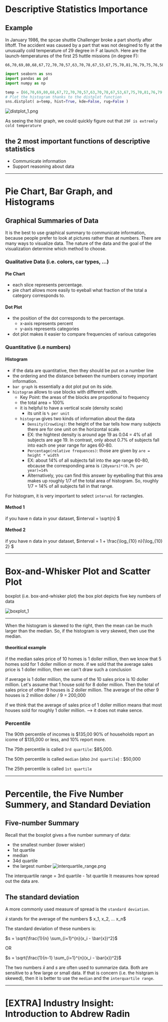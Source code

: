 
# Descriptive Statistics Importance 
## Example 
In January 1986, the spcae shuttle Challenger broke a part shortly after liftoff. 
The accident was caused by a part that was not desgined to fly at the unusually cold temperature of 29 degree in F at launch.
Here are the launch-temperatures of the first 25 huttle missions (in degree F):


```
66,70,69,80,68,67,72,70,70,57,63,70,78,67,53,67,75,70,81,76,79,75,76,58,29
```
```python
import seaborn as sns
import pandas as pd
import numpy as np

temp = [66,70,69,80,68,67,72,70,70,57,63,70,78,67,53,67,75,70,81,76,79,75,76,58,29]
# Plot the histogram thanks to the distplot function
sns.distplot( a=temp, hist=True, kde=False, rug=False )
```

![distplot_1.png](https://raw.githubusercontent.com/28kayak/statistics/main/stanford-statistics/img/distplot_1.png)

As seeing the hist graph, we could quickly figure out that `29F is extremly cold temperature`
## the 2 most important functions of descriptive statistics 
- Communicate information
- Support reasoning about data

---
# Pie Chart, Bar Graph, and Histograms 
## Graphical Summaries of Data
It is the best to use graphical summary to communicate information, because people prefer to look at pictures rather than at numbers.
There are many ways to visualize data.
The nature of the data and the goal of the visualization determine which method to choose.
### Qualitative Data (i.e. colors, car types, ...)
#### Pie Chart
  - each slice represents percentage.
  - pie chart allows more easily to eyeball what fraction of the total a category corresponds to.

#### Dot Plot  
  - the position of the dot corresponds to the percentage.
    - x-axis represents percent
    - y-axis represents categories 
  - dot plot makes it easier to compare frequencies of various categories 

### Quantitative (i.e numbers) 
#### Histogram
- if the data are quantitative, then they should be put on a number line 
- the ordering and the distance between the numbers convey important information. 
- `bar graph` is essentially a dot plot put on its side.
- `histogram` allows to use blocks with different width.
  - Key Point: the areas of the blocks are propotional to frequency
  - the total area = 100% 
  - it is helpful to have a vertical scale (density scale)
    - its unit is `% per unit` 
  - `histogram` gives two kinds of information about the data
    - `Density(Crowding)`: the height of the bar tells how many subjects there are for one unit on the horizontal scale. 
    - EX: the hightest density is around age 19 as 0.04 = 4% of all subjects are age 19. In contrast, only about 0.7% of subjects fall into each one year range for ages 60-80.
    - `Percentage(relative frequences)`: those are given by 
    `are = height * width`
    - EX: about 14% of all subjects fall into the age range 60-80, ebcause the corresponding area is `(20years)*(0.7% per year)=14%`
    - Alternatively, you can find this answer by eyeballing that this area makes up roughly 1/7 of the total area of histogram. So, roughly 1/7 = 14% of all subjects fall in that range. 

For histogram, it is very important to select `interval` for ractangles. 
#### Method 1
if you have n data in your dataset,
$interval = \sqrt{n} $
#### Method 2
if you have n data in your dataset, 
$interval = 1 + \frac{\log_{10} n}{\log_{10} 2} $

--- 
# Box-and-Whisker Plot and Scatter Plot
boxplot (i.e. box-and-whisker plot)
the box plot depicts five key numbers of data

![boxplot_1](https://raw.githubusercontent.com/28kayak/statistics/main/stanford-statistics/img/boxplot_1.png)

--- 

When the histogram is skewed to the right, then the mean can be much larger than the median.
So, if the histogram is very skewed, then use the median.
#### theoritical example
if the median sales price of 10 homes is 1 doller million, then we know that 5 homes sold for 1 doller million or more.
if we sold that the average sales price is 1 doller million, then we can't draw such a conclusion

if average is 1 doller million, the sume of the 10 sales price is 10 doller million.
Let's assume that 1 house sold for 8 doller million.
Then the total of sales price of other 9 houses is 2 doller million.
The average of the other 9 houses is 2 million doller / 9 = 200,000

if we think that the average of sales price of 1 doller million means that most houses sold for roughly 1 doller million.
--> it does not make sence.
### Percentile 
The 90th percentile of incomes is $135,00
90% of households report an icome of $135,000 or less, and 10% report more.

The 75th percentile is called `3rd quartile`:  $85,000.

The 50th percentile is called `median` (also `2nd quartile`) : $50,000

The 25th percentile is called `1st quartile`

---
# Percentile, the Five Number Summery, and Standard Deviation
## Five-number Summary
Recall that the boxplot gives a five number summary of data:
- the smallest number (lower wisker)
- 1st quartile
- median
- 34d quartile 
- the largest number
![interquartile_range.png](https://raw.githubusercontent.com/28kayak/statistics/main/stanford-statistics/img/interquartile_range.png)

The interquartile range = 3rd quartile - 1st quartile
It measures how spread out the data are. 

## The standard deviation
A more commonly used measure of spread is the `standard deviation`. 

$\bar{x}$ stands for the average of the numbers  $ x_1, x_2, ... x_n$

The standard deviation of these numbers is:

$s = \sqrt{\frac{1}{n} \sum_{i=1}^{n}(x_i - \bar{x})^2}$

OR

$s = \sqrt{\frac{1}{n-1} \sum_{i=1}^{n}(x_i - \bar{x})^2}$

The two numbers $\bar{x}$ and $s$ are often used to summarize data.
Both are sensitive to a few large or small data.
If that is concern (i.e. the histgram is skewed), then it is better to use the `median` and the `interquartile range`.  

--- 
# [EXTRA] Industry Insight: Introduction to Abdrew Radin


